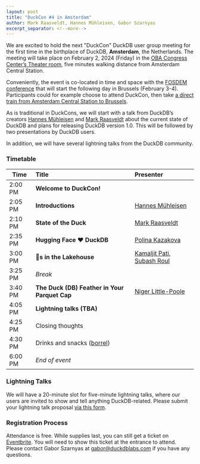 ```yaml
---
layout: post
title: "DuckCon #4 in Amsterdam"
author: Mark Raasveldt, Hannes Mühleisen, Gabor Szarnyas
excerpt_separator: <!--more-->
---
```



We are excited to hold the next "DuckCon" DuckDB user group meeting for the first time in the birthplace of DuckDB, **Amsterdam**, the Netherlands. The meeting will take place on February 2, 2024 (Friday) in the [OBA Congress Center’s Theater room](https://www.obacongres.nl/congres-&-beurs), five minutes walking distance from Amsterdam Central Station.

Conveniently, the event is co-located in time and space with the [FOSDEM conference](https://fosdem.org/2024/) that will start the following day in Brussels (February 3-4). Participants could for example choose to attend DuckCon, then take [a direct train from Amsterdam Central Station to Brussels](https://www.thetrainline.com/book/results?origin=urn%3Atrainline%3Ageneric%3Aloc%3A5894&destination=urn%3Atrainline%3Ageneric%3Aloc%3A5974&outwardDate=2024-02-02T18%3A15%3A00&outwardDateType=departAfter&journeySearchType=single&passengers%5B%5D=1996-10-04%7Cd34963f0-4e57-422e-a8be-848783b83a2d&directSearch=false&selectedOutward=C1SRpGy5UVI%3D%3ACwVMIYhanGk%3D%3AStandard).

As is traditional in DuckCons, we will start with a talk from DuckDB’s creators [Hannes Mühleisen](https://hannes.muehleisen.org/) and [Mark Raasveldt](https://mytherin.github.io/) about the current state of DuckDB and plans for releasing DuckDB version 1.0. This will be followed by two presentations by DuckDB users.

In addition, we will have several lightning talks from the DuckDB community.

### Timetable

| Time    | Title                                                              | Presenter                                                                                                                    |
| ------- | :----------------------------------------------------------------- | :--------------------------------------------------------------------------------------------------------------------------- |
| 2:00 PM | **Welcome to DuckCon!**                                            |                                                                                                                              |
| 2:05 PM | **Introductions**                                                  | [Hannes Mühleisen](https://hannes.muehleisen.org/)                                                                           |
| 2:10 PM | **State of the Duck**                                              | [Mark Raasveldt](https://mytherin.github.io/)                                                                                |
| 2:35 PM | **Hugging Face ❤️ DuckDB**                                          | [Polina Kazakova](https://huggingface.co/polinaeterna)                                                                       |
| 3:00 PM | **🦆s in the Lakehouse**                                           | [Kamaljit Pati](https://www.linkedin.com/in/kamaljit-pati-83909a38/), [Subash Roul](https://www.linkedin.com/in/subashroul/) |
| 3:25 PM | _Break_                                                            |                                                                                                                              |
| 3:40 PM | **The Duck (DB) Feather in Your Parquet Cap**                      | [Niger Little-Poole](https://www.linkedin.com/in/nlittlepoole/)                                                              |
| 4:05 PM | **Lightning talks (TBA)**                                          |                                                                                                                              |
| 4:25 PM | Closing thoughts                                                   |                                                                                                                              |
| 4:30 PM | Drinks and snacks ([borrel](https://nl.wikipedia.org/wiki/borrel)) |                                                                                                                              |
| 6:00 PM | _End of event_

### Lightning Talks

We will have a 20-minute slot for five-minute lightning talks, where our users are invited to show and tell anything DuckDB-related. Please submit your lightning talk proposal [via this form](https://docs.google.com/forms/d/e/1FAIpQLSdvjwFtYXrOq6vTRTs_JqEK4Pf9BBQR3ad-NGDwG84E15fFlQ/viewform).

### Registration Process

Attendance is free. While supplies last, you can still get a ticket on [Eventbrite](https://www.eventbrite.com/e/duckcon-4-amsterdam-tickets-733383609117). You will need to show this ticket at the entrance to attend. Please contact Gabor Szarnyas at [gabor@duckdblabs.com](mailto:gabor@duckdblabs.com) if you have any questions.
